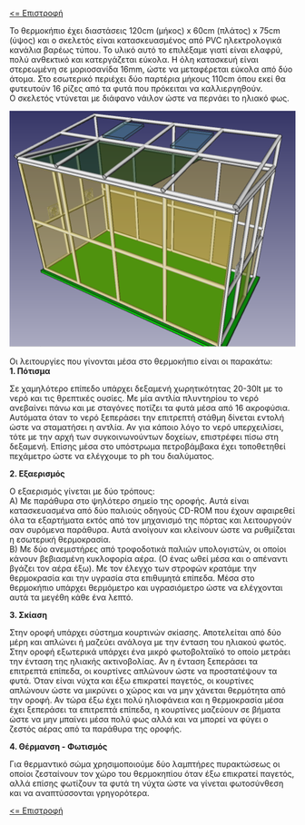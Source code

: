 <a href="README.md"><= Επιστροφή</a><br>

<p>Το θερμοκήπιο έχει διαστάσεις 120cm (μήκος) x 60cm (πλάτος) x 75cm (ύψος) και ο σκελετός είναι κατασκευασμένος από PVC ηλεκτρολογικά κανάλια βαρέως τύπου. Το υλικό αυτό το επιλέξαμε γιατί είναι ελαφρύ, πολύ ανθεκτικό και κατεργάζεται εύκολα. Η όλη κατασκευή είναι στερεωμένη σε μοριοσανίδα 16mm, ώστε να μεταφέρεται εύκολα από δύο άτομα. Στο εσωτερικό περιέχει δύο παρτέρια μήκους 110cm όπου εκεί θα φυτευτούν 16 ρίζες από τα φυτά που πρόκειται να καλλιεργηθούν.<br>
  Ο σκελετός ντύνεται με διάφανο νάιλον ώστε να περνάει το ηλιακό φως.</p>
  <p align="center"><img src="/resources/images/sxedio1.png" width="800"></p>
Οι λειτουργίες που γίνονται μέσα στο θερμοκήπιο είναι οι παρακάτω:<br>
  <b>1. Πότισμα</b>
  <p>Σε χαμηλότερο επίπεδο υπάρχει δεξαμενή χωρητικότητας 20-30lt με το νερό και τις θρεπτικές ουσίες. Με μία αντλία πλυντηρίου το νερό ανεβαίνει πάνω και με σταγόνες ποτίζει τα φυτά μέσα από 16 ακροφύσια. Αυτόματα όταν το νερό ξεπεράσει την επιτρεπτή στάθμη δίνεται εντολή ώστε να σταματήσει η αντλία. Αν για κάποιο λόγο το νερό υπερχειλίσει, τότε με την αρχή των συγκοινωνούντων δοχείων, επιστρέφει πίσω στη δεξαμενή. Επίσης μέσα στο υπόστρωμα πετροβάμβακα έχει τοποθετηθεί πεχάμετρο ώστε να ελέγχουμε το ph του διαλύματος.</p>
  <b>2. Εξαερισμός</b>
  <p>Ο εξαερισμός γίνεται με δύο τρόπους:<br> Α) Με παράθυρα στο ψηλότερο σημείο της οροφής. Αυτά είναι κατασκευασμένα από δύο παλιούς οδηγούς CD-ROM που έχουν αφαιρεθεί όλα τα εξαρτήματα εκτός από τον μηχανισμό της πόρτας και λειτουργούν σαν συρόμενα παράθυρα. Αυτά ανοίγουν και κλείνουν ώστε να ρυθμίζεται η εσωτερική θερμοκρασία.<br> Β) Με δύο ανεμιστήρες από τροφοδοτικά παλιών υπολογιστών, οι οποίοι κάνουν βεβιασμένη κυκλοφορία αέρα. (Ο ένας ωθεί μέσα και ο απέναντι βγάζει τον αέρα έξω). Με τον έλεγχο των στροφών κρατάμε την θερμοκρασία και την υγρασία στα επιθυμητά επίπεδα. Μέσα στο θερμοκήπιο υπάρχει θερμόμετρο και υγρασιόμετρο ώστε να ελέγχονται αυτά τα μεγέθη κάθε ένα λεπτό.</p>
  <b>3. Σκίαση</b>
<p>Στην οροφή υπάρχει σύστημα κουρτινών σκίασης. Αποτελείται από δύο μέρη και απλώνει ή μαζεύει ανάλογα με την ένταση του ηλιακού φωτός. Στην οροφή εξωτερικά υπάρχει ένα μικρό φωτοβολταϊκό το οποίο μετράει την ένταση της ηλιακής ακτινοβολίας. Αν η ένταση ξεπεράσει τα επιτρεπτά επίπεδα, οι κουρτίνες απλώνουν ώστε να προστατέψουν τα φυτά. Όταν είναι νύχτα και έξω επικρατεί παγετός, οι κουρτίνες απλώνουν ώστε να μικρύνει ο χώρος και να μην χάνεται θερμότητα από την οροφή. Αν τώρα έξω έχει πολύ ηλιοφάνεια και η θερμοκρασία μέσα έχει ξεπεράσει τα επιτρεπτά επίπεδα, η κουρτίνες μαζεύουν σε βήματα ώστε να μην μπαίνει μέσα πολύ φως αλλά και να μπορεί να φύγει ο ζεστός αέρας από τα παράθυρα της οροφής.</p> 
  <b>4. Θέρμανση - Φωτισμός</b>
<p>Για θερμαντικό σώμα χρησιμοποιούμε δύο λαμπτήρες πυρακτώσεως οι οποίοι ζεσταίνουν τον χώρο του θερμοκηπίου όταν έξω επικρατεί παγετός, αλλά επίσης φωτίζουν τα φυτά τη νύχτα ώστε να γίνεται φωτοσύνθεση και να αναπτύσσονται γρηγορότερα.</p>
<a href="README.md"><= Επιστροφή</a><br>
